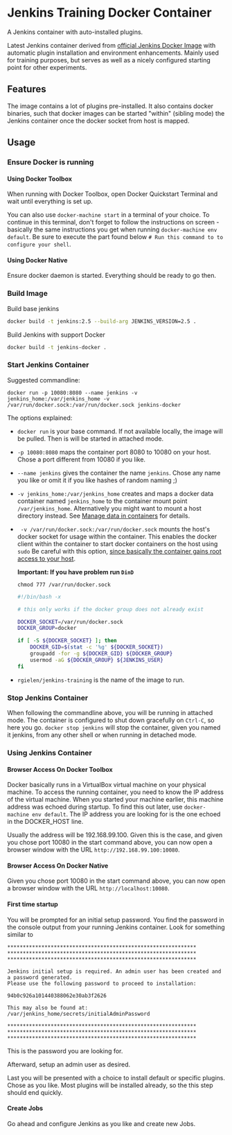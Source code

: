 # Jenkins Training Docker Container

A Jenkins container with auto-installed plugins.

Latest Jenkins container derived from [official Jenkins Docker Image](https://hub.docker.com/_/jenkins/) with automatic plugin installation and environment enhancements.
Mainly used for training purposes, but serves as well as a nicely configured starting point for other experiments.

## Features

The image contains a lot of plugins pre-installed.
It also contains docker binaries, such that docker images can be started "within" (sibling mode) the Jenkins container once the docker socket from host is mapped.

## Usage

### Ensure Docker is running

#### Using Docker Toolbox

When running with Docker Toolbox, open Docker Quickstart Terminal and wait until everything is set up.

You can also use `docker-machine start` in a terminal of your choice.
To continue in this terminal, don't forget to follow the instructions on screen - basically the same instructions you get when running `docker-machine env default`.
Be sure to execute the part found below `# Run this command to to configure your shell`.

#### Using Docker Native

Ensure docker daemon is started.
Everything should be ready to go then.

### Build Image

Build base jenkins

```sh
docker build -t jenkins:2.5 --build-arg JENKINS_VERSION=2.5 .
```

Build Jenkins with support Docker

```sh
docker build -t jenkins-docker .
```

### Start Jenkins Container

Suggested commandline:

    docker run -p 10080:8080 --name jenkins -v jenkins_home:/var/jenkins_home -v /var/run/docker.sock:/var/run/docker.sock jenkins-docker

The options explained:
  * `docker run` is your base command.
    If not available locally, the image will be pulled.
    Then is will be started in attached mode.
  * `-p 10080:8080` maps the container port 8080 to 10080 on your host.
    Chose a port different from 10080 if you like.
  * `--name jenkins` gives the container the name `jenkins`.
    Chose any name you like or omit it if you like hashes of random naming ;)
  * `-v jenkins_home:/var/jenkins_home` creates and maps a docker data container named `jenkins_home` to the container mount point `/var/jenkins_home`.
    Alternatively you might want to mount a host directory instead.
    See [Manage data in containers](https://docs.docker.com/engine/tutorials/dockervolumes/) for details.
  * ` -v /var/run/docker.sock:/var/run/docker.sock` mounts the host's docker socket for usage within the container.
    This enables the docker client within the container to start docker containers on the host using `sudo`
    Be careful with this option, [since basically the container gains root access to your host](http://stackoverflow.com/questions/40844197/what-is-the-docker-security-risk-of-var-run-docker-sock).

    **Important: If you have problem run `DinD`**
    ```
    chmod 777 /var/run/docker.sock
    ```

    ```jenkins.sh
    #!/bin/bash -x

    # this only works if the docker group does not already exist

    DOCKER_SOCKET=/var/run/docker.sock
    DOCKER_GROUP=docker

    if [ -S ${DOCKER_SOCKET} ]; then
        DOCKER_GID=$(stat -c '%g' ${DOCKER_SOCKET})
        groupadd -for -g ${DOCKER_GID} ${DOCKER_GROUP}
        usermod -aG ${DOCKER_GROUP} ${JENKINS_USER}
    fi
    ```


  * `rgielen/jenkins-training` is the name of the image to run.

### Stop Jenkins Container

When following the commandline above, you will be running in attached mode.
The container is configured to shut down gracefully on `Ctrl-C`, so here you go.
`docker stop jenkins` will stop the container, given you named it jenkins, from any other shell or when running in detached mode.

### Using Jenkins Container

#### Browser Access On Docker Toolbox

Docker basically runs in a VirtualBox virtual machine on your physical machine.
To access the running container, you need to know the IP address of the virtual machine.
When you started your machine earlier, this machine address was echoed during startup.
To find this out later, use `docker-machine env default`.
The IP address you are looking for is the one echoed in the DOCKER_HOST line.

Usually the address will be 192.168.99.100.
Given this is the case, and given you chose port 10080 in the start command above, you can now open a browser window with the URL `http://192.168.99.100:10080`.

#### Browser Access On Docker Native

Given you chose port 10080 in the start command above, you can now open a browser window with the URL `http://localhost:10080`.

#### First time startup

You will be prompted for an initial setup password.
You find the password in the console output from your running Jenkins container.
Look for something similar to

    *************************************************************
    *************************************************************
    *************************************************************

    Jenkins initial setup is required. An admin user has been created and a password generated.
    Please use the following password to proceed to installation:

    94b0c926a101440388062e30ab3f2626

    This may also be found at: /var/jenkins_home/secrets/initialAdminPassword

    *************************************************************
    *************************************************************
    *************************************************************

This is the password you are looking for.

Afterward, setup an admin user as desired.

Last you will be presented with a choice to install default or specific plugins.
Chose as you like.
Most plugins will be installed already, so the this step should end quickly.

#### Create Jobs

Go ahead and configure Jenkins as you like and create new Jobs.
